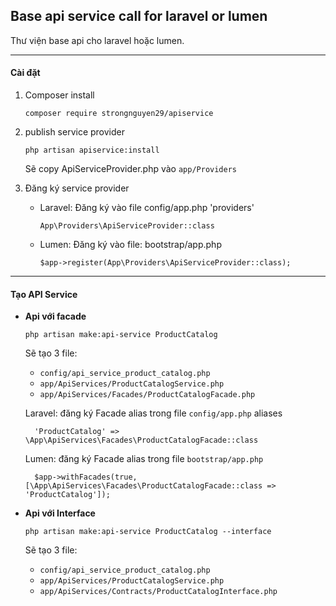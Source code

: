 ## Base api service call for laravel or lumen

Thư viện base api cho laravel hoặc lumen.

***
#### Cài đặt

1. Composer install

    `composer require strongnguyen29/apiservice`
    
2. publish service provider
    
    `php artisan apiservice:install`
    
    Sẽ copy ApiServiceProvider.php vào `app/Providers`
    
3. Đăng ký service provider

    - Laravel: Đăng ký vào file config/app.php 'providers'
        
        `App\Providers\ApiServiceProvider::class`
        
    - Lumen: Đăng ký vào file: bootstrap/app.php
    
        `$app->register(App\Providers\ApiServiceProvider::class);`

***
#### Tạo API Service
- **Api với facade**

    `php artisan make:api-service ProductCatalog`
   
   Sẽ tạo 3 file: 
   
    * `config/api_service_product_catalog.php` 
    * `app/ApiServices/ProductCatalogService.php` 
    * `app/ApiServices/Facades/ProductCatalogFacade.php`
    
    Laravel: đăng ký Facade alias trong file `config/app.php` aliases
        
        'ProductCatalog' => \App\ApiServices\Facades\ProductCatalogFacade::class
        
    Lumen: đăng ký Facade alias trong file `bootstrap/app.php`
    
        $app->withFacades(true, [\App\ApiServices\Facades\ProductCatalogFacade::class => 'ProductCatalog']);
        
- **Api với Interface**

    `php artisan make:api-service ProductCatalog --interface`
   
   Sẽ tạo 3 file: 
   
    * `config/api_service_product_catalog.php` 
    * `app/ApiServices/ProductCatalogService.php` 
    * `app/ApiServices/Contracts/ProductCatalogInterface.php`
    
    